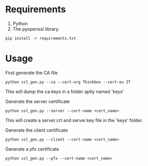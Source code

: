 # Requirements

1. Python
2. The pyopenssl library.

```
pip install -r requirements.txt
```

# Usage

First generate the CA file

```
python ssl_gen.py --ca --cert-org Thinkbox --cert-ou IT
```
This will dump the ca keys in a folder aptly named 'keys'

Generate the server certificate
```
python ssl_gen.py --server --cert-name <cert_name>
```

This will create a server.crt and server.key file in the 'keys' folder.

Generate the client certificate
```
python ssl_gen.py --client --cert-name <cert_name>
```

Generate a pfx certificate
```
python ssl_gen.py --pfx --cert-name <cert_name>
```

